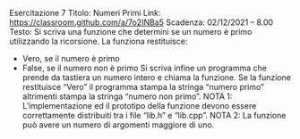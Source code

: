 Esercitazione 7
Titolo: Numeri Primi
Link: https://classroom.github.com/a/7o2INBa5
Scadenza: 02/12/2021 – 8.00
Testo:
Si scriva una funzione che determini se un numero è primo utilizzando la ricorsione. La funziona restituisce:
- Vero, se il numero è primo
- False, se il numero non è primo
Si scriva infine un programma che prende da tastiera un numero intero e chiama la funzione. Se la funzione
restituisce “Vero” il programma stampa la stringa “numero primo” altrimenti stampa la stringa “numero
non primo”.
NOTA 1: L’implementazione ed il prototipo della funzione devono essere correttamente distribuiti tra i file
“lib.h” e “lib.cpp”.
NOTA 2: La funzione può avere un numero di argomenti maggiore di uno.
